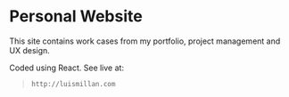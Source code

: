 # Personal Website
This site contains work cases from my portfolio, project management and UX design.

Coded using React. See live at:

> `http://luismillan.com`
